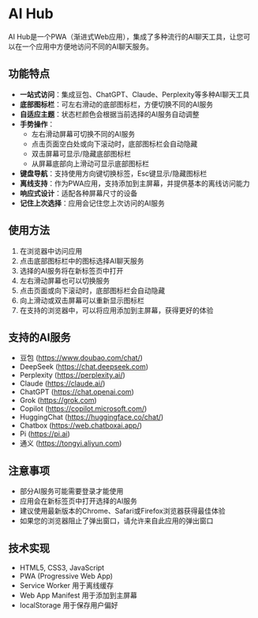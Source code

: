 # AI Hub

AI Hub是一个PWA（渐进式Web应用），集成了多种流行的AI聊天工具，让您可以在一个应用中方便地访问不同的AI聊天服务。

## 功能特点

- **一站式访问**：集成豆包、ChatGPT、Claude、Perplexity等多种AI聊天工具
- **底部图标栏**：可左右滑动的底部图标栏，方便切换不同的AI服务
- **自适应主题**：状态栏颜色会根据当前选择的AI服务自动调整
- **手势操作**：
  - 左右滑动屏幕可切换不同的AI服务
  - 点击页面空白处或向下滚动时，底部图标栏会自动隐藏
  - 双击屏幕可显示/隐藏底部图标栏
  - 从屏幕底部向上滑动可显示底部图标栏
- **键盘导航**：支持使用方向键切换标签，Esc键显示/隐藏图标栏
- **离线支持**：作为PWA应用，支持添加到主屏幕，并提供基本的离线访问能力
- **响应式设计**：适配各种屏幕尺寸的设备
- **记住上次选择**：应用会记住您上次访问的AI服务

## 使用方法

1. 在浏览器中访问应用
2. 点击底部图标栏中的图标选择AI聊天服务
3. 选择的AI服务将在新标签页中打开
4. 左右滑动屏幕也可以切换服务
5. 点击页面或向下滚动时，底部图标栏会自动隐藏
6. 向上滑动或双击屏幕可以重新显示图标栏
7. 在支持的浏览器中，可以将应用添加到主屏幕，获得更好的体验

## 支持的AI服务

- 豆包 (https://www.doubao.com/chat/)
- DeepSeek (https://chat.deepseek.com)
- Perplexity (https://perplexity.ai/)
- Claude (https://claude.ai/)
- ChatGPT (https://chat.openai.com)
- Grok (https://grok.com)
- Copilot (https://copilot.microsoft.com/)
- HuggingChat (https://huggingface.co/chat/)
- Chatbox (https://web.chatboxai.app/)
- Pi (https://pi.ai)
- 通义 (https://tongyi.aliyun.com)

## 注意事项

- 部分AI服务可能需要登录才能使用
- 应用会在新标签页中打开选择的AI服务
- 建议使用最新版本的Chrome、Safari或Firefox浏览器获得最佳体验
- 如果您的浏览器阻止了弹出窗口，请允许来自此应用的弹出窗口

## 技术实现

- HTML5, CSS3, JavaScript
- PWA (Progressive Web App)
- Service Worker 用于离线缓存
- Web App Manifest 用于添加到主屏幕
- localStorage 用于保存用户偏好 